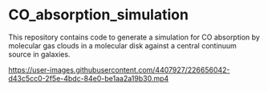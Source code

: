 # CO_absorption_simulation
This repository contains code to generate a simulation for CO absorption by molecular gas clouds in a molecular disk against a central continuum source in galaxies.


https://user-images.githubusercontent.com/4407927/226656042-d43c5cc0-2f5e-4bdc-84e0-be1aa2a19b30.mp4

